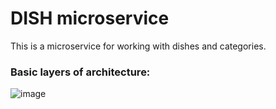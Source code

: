 # DISH microservice
This is a microservice for working with dishes and categories.


### Basic layers of architecture:

![image](https://user-images.githubusercontent.com/55507306/183112406-e6177d17-ab59-43db-b7fc-f6c79d0f9e6a.png)
